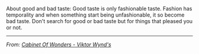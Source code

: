 About good and bad taste: Good taste is only fashionable taste. Fashion has temporality and when something start being unfashionable, it so become bad taste. Don't search for good or bad taste but for things that pleased you or not.

---
*From: [Cabinet Of Wonders - Viktor Wynd's](Cabinet%20Of%20Wonders%20-%20Viktor%20Wynd's.md)*
